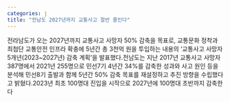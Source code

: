```yaml
---
categories: j
title: "전남도 2027년까지 교통사고 절반 줄인다"
---
```

전라남도가 오는 2027년까지 교통사고 사망자 50% 감축을 목표로, 교통문화 정착과 최첨단 교통안전 인프라 확충에 5년간 총 3천억 원을 투입하는 내용의 ‘교통사고 사망자 5개년(2023~2027년) 감축 계획’을 발표했다.전남도는 지난 2017년 교통사고 사망자 387명에서 2021년 255명으로 민선7기 4년간 34%를 감축한 성과와 사고 원인 등을 분석해 민선8기 출발과 함께 5년간 50% 감축 목표를 재설정하고 추진 방향을 수립했다고 밝혔다.2023년 최초 100명대 진입을 시작으로 2027년에 100명대 초반까지 감축한다